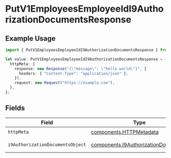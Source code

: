 # PutV1EmployeesEmployeeIdI9AuthorizationDocumentsResponse

## Example Usage

```typescript
import { PutV1EmployeesEmployeeIdI9AuthorizationDocumentsResponse } from "@gusto/embedded-api/models/operations/putv1employeesemployeeidi9authorizationdocuments.js";

let value: PutV1EmployeesEmployeeIdI9AuthorizationDocumentsResponse = {
  httpMeta: {
    response: new Response("{\"message\": \"hello world\"}", {
      headers: { "Content-Type": "application/json" },
    }),
    request: new Request("https://example.com"),
  },
};
```

## Fields

| Field                                                                                      | Type                                                                                       | Required                                                                                   | Description                                                                                |
| ------------------------------------------------------------------------------------------ | ------------------------------------------------------------------------------------------ | ------------------------------------------------------------------------------------------ | ------------------------------------------------------------------------------------------ |
| `httpMeta`                                                                                 | [components.HTTPMetadata](../../models/components/httpmetadata.md)                         | :heavy_check_mark:                                                                         | N/A                                                                                        |
| `i9AuthorizationDocumentsObject`                                                           | [components.I9AuthorizationDocument](../../models/components/i9authorizationdocument.md)[] | :heavy_minus_sign:                                                                         | Example response                                                                           |